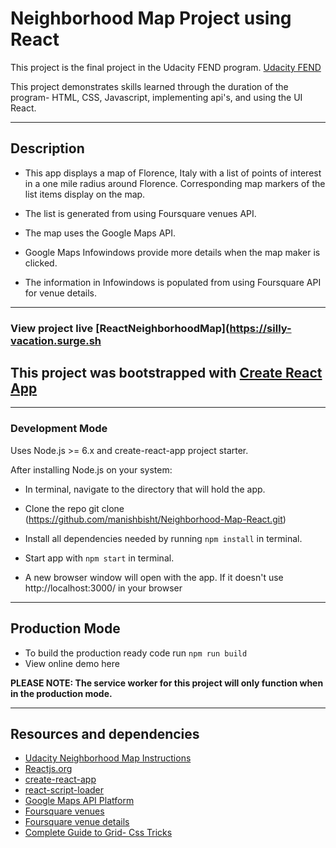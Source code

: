 # Neighborhood Map Project using React
This project is the final project in the Udacity FEND program. [Udacity FEND](https://www.udacity.com/course/front-end-web-developer-nanodegree--nd001)

This project demonstrates skills learned through the duration of the program- HTML, CSS, Javascript, implementing api's, and using the UI React.

_______________________________________________________
## Description
* This app displays a map of Florence, Italy with a list of points of interest in a one mile radius around Florence. Corresponding map markers of the list items display on the map.

* The list is generated from using Foursquare venues API.

* The map uses the Google Maps API.

* Google Maps Infowindows provide more details when the map maker is clicked.

* The information in Infowindows is populated from using Foursquare API for venue details.

______________________________________________________
### View project live [ReactNeighborhoodMap](https://silly-vacation.surge.sh


## This project was bootstrapped with [Create React App](https://github.com/facebookincubator/create-react-app)

_______________________________________________________
### Development Mode
Uses Node.js >= 6.x and create-react-app project starter.

After installing Node.js on your system:

  * In terminal, navigate to the directory that will hold the app.
  * Clone the repo git clone (https://github.com/manishbisht/Neighborhood-Map-React.git)
  * Install all dependencies needed by running `npm install` in terminal.
  * Start app with `npm start` in terminal.

  * A new browser window will open with the app. If it doesn't use http://localhost:3000/ in your browser

______________________________________________________
## Production Mode

  * To build the production ready code run `npm run build`
  * View online demo here

  **PLEASE NOTE: The service worker for this project will only function when in the production mode.**

________________________________________________________________________________________________________________

## Resources and dependencies
* [Udacity Neighborhood Map Instructions](https://classroom.udacity.com/nanodegrees/nd001/parts/c3e7b0d6-ffef-4421-b5fc-6df10fd0a1ae/modules/0bfa38c9-2a76-48d1-8fdd-9e5f7bcdeb27/lessons/501ef38b-2d2f-4426-b32a-01d5aebf5e74/concepts/0061bf7b-fbfe-447d-9b99-367f7eacff1e)
* [Reactjs.org](https://reactjs.org/)
* [create-react-app](https://reactjs.org/docs/create-a-new-react-app.html)
* [react-script-loader](https://www.npmjs.com/package/react-script-loader)
* [Google Maps API Platform](https://developers.google.com/maps/documentation/)
* [Foursquare venues](https://developer.foursquare.com/docs/api/venues/details)
* [Foursquare venue details](https://developer.foursquare.com/docs/api/venues/details)
* [Complete Guide to Grid- Css Tricks](https://css-tricks.com/snippets/css/complete-guide-grid/)
